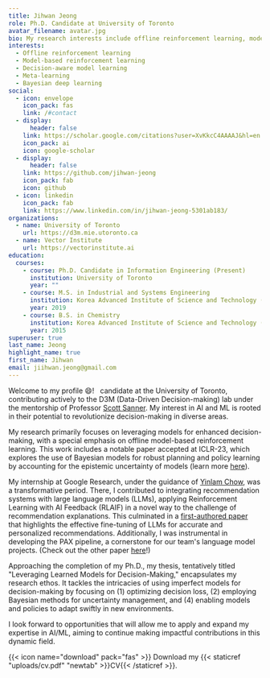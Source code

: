 ```yaml
---
title: Jihwan Jeong
role: Ph.D. Candidate at University of Toronto
avatar_filename: avatar.jpg
bio: My research interests include offline reinforcement learning, model-based reinforcement learning, decision-aware model learning, meta-learning and Bayesian deep learning.
interests:
  - Offline reinforcement learning
  - Model-based reinforcement learning
  - Decision-aware model learning
  - Meta-learning
  - Bayesian deep learning
social:
  - icon: envelope
    icon_pack: fas
    link: /#contact
  - display:
      header: false
    link: https://scholar.google.com/citations?user=XvKkcC4AAAAJ&hl=en
    icon_pack: ai
    icon: google-scholar
  - display:
      header: false
    link: https://github.com/jihwan-jeong
    icon_pack: fab
    icon: github
  - icon: linkedin
    icon_pack: fab
    link: https://www.linkedin.com/in/jihwan-jeong-5301ab183/
organizations:
  - name: University of Toronto
    url: https://d3m.mie.utoronto.ca
  - name: Vector Institute
    url: https://vectorinstitute.ai
education:
  courses:
    - course: Ph.D. Candidate in Information Engineering (Present)
      institution: University of Toronto
      year: ""
    - course: M.S. in Industrial and Systems Engineering
      institution: Korea Advanced Institute of Science and Technology (KAIST)
      year: 2019
    - course: B.S. in Chemistry
      institution: Korea Advanced Institute of Science and Technology (KAIST)
      year: 2015
superuser: true
last_name: Jeong
highlight_name: true
first_name: Jihwan
email: jiihwan.jeong@gmail.com
---
```

Welcome to my profile :smile:! &nbsp; candidate at the University of Toronto, contributing actively to the D3M (Data-Driven Decision-making) lab under the mentorship of Professor [Scott Sanner](https://d3m.mie.utoronto.ca). My interest in AI and ML is rooted in their potential to revolutionize decision-making in diverse areas. 

My research primarily focuses on leveraging models for enhanced decision-making, with a special emphasis on offline model-based reinforcement learning. This work includes a notable paper accepted at ICLR-23, which explores the use of Bayesian models for robust planning and policy learning by accounting for the epistemic uncertainty of models (learn more [here](project/cbop)).

My internship at Google Research, under the guidance of [Yinlam Chow](https://www.linkedin.com/in/yinlamchow/), was a transformative period. There, I contributed to integrating recommendation systems with large language models (LLMs), applying Reinforcement Learning with AI Feedback (RLAIF) in a novel way to the challenge of recommendation explanations. This culminated in a [first-authored paper](https://arxiv.org/pdf/2310.06176.pdf) that highlights the effective fine-tuning of LLMs for accurate and personalized recommendations. Additionally, I was instrumental in developing the PAX pipeline, a cornerstone for our team's language model projects. (Check out the other paper [here](https://arxiv.org/pdf/2310.04475.pdf)!)

Approaching the completion of my Ph.D., my thesis, tentatively titled "Leveraging Learned Models for Decision-Making," encapsulates my research ethos. It tackles the intricacies of using imperfect models for decision-making by focusing on (1) optimizing decision loss, (2) employing Bayesian methods for uncertainty management, and (4) enabling models and policies to adapt swiftly in new environments.

I look forward to opportunities that will allow me to apply and expand my expertise in AI/ML, aiming to continue making impactful contributions in this dynamic field.

{{< icon name="download" pack="fas" >}} Download my {{< staticref "uploads/cv.pdf" "newtab" >}}CV{{< /staticref >}}.